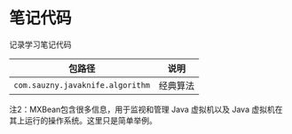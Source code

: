 # 笔记代码

记录学习笔记代码

| 包路径 | 说明	 |
|--------|--------|
| `com.sauzny.javaknife.algorithm` | 经典算法 |

<span id="jump_2">注2：MXBean包含很多信息，用于监视和管理 Java 虚拟机以及 Java 虚拟机在其上运行的操作系统。这里只是简单举例。</span>
